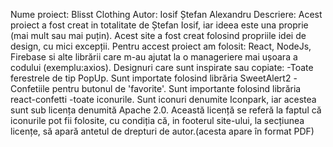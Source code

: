 Nume proiect: Blisst Clothing
Autor: Iosif Ștefan Alexandru
Descriere: Acest proiect a fost creat in totalitate de Ștefan Iosif, iar ideea este una proprie (mai mult sau mai puțin). Acest site a fost creat folosind propriile idei de design, cu mici excepții. Pentru accest proiect am folosit: React, NodeJs, Firebase si alte librării care m-au ajutat la o manageriere mai ușoara a codului (exemplu:axios). 
Designuri care sunt inspirate sau copiate: 
  -Toate ferestrele de tip PopUp. Sunt importate folosind librăria SweetAlert2
  -Confetiile pentru butonul de 'favorite'. Sunt importante folosind librăria react-confetti
  -toate iconurile. Sunt iconuri denumite Iconpark, iar acestea sunt sub licența denumită Apache 2.0. Această licență se referă la faptul că iconurile pot fii folosite, cu condiția că, in footerul site-ului, la secțiunea licențe, să apară antetul de drepturi de autor.(acesta apare în format PDF) 
